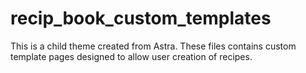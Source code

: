 # recip_book_custom_templates
This is a child theme created from Astra. These files contains custom template pages designed to allow user creation of recipes.
